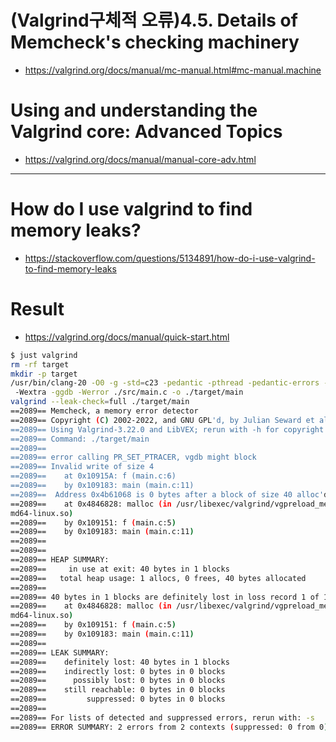 # (Valgrind구체적 오류)4.5. Details of Memcheck's checking machinery
- https://valgrind.org/docs/manual/mc-manual.html#mc-manual.machine

# Using and understanding the Valgrind core: Advanced Topics
- https://valgrind.org/docs/manual/manual-core-adv.html

<hr />

# How do I use valgrind to find memory leaks?
- https://stackoverflow.com/questions/5134891/how-do-i-use-valgrind-to-find-memory-leaks

# Result
- https://valgrind.org/docs/manual/quick-start.html

```bash
$ just valgrind
rm -rf target
mkdir -p target
/usr/bin/clang-20 -O0 -g -std=c23 -pedantic -pthread -pedantic-errors -lm -Wall
 -Wextra -ggdb -Werror ./src/main.c -o ./target/main
valgrind --leak-check=full ./target/main
==2089== Memcheck, a memory error detector
==2089== Copyright (C) 2002-2022, and GNU GPL'd, by Julian Seward et al.
==2089== Using Valgrind-3.22.0 and LibVEX; rerun with -h for copyright info
==2089== Command: ./target/main
==2089==
==2089== error calling PR_SET_PTRACER, vgdb might block
==2089== Invalid write of size 4
==2089==    at 0x10915A: f (main.c:6)
==2089==    by 0x109183: main (main.c:11)
==2089==  Address 0x4b61068 is 0 bytes after a block of size 40 alloc'd
==2089==    at 0x4846828: malloc (in /usr/libexec/valgrind/vgpreload_memcheck-a
md64-linux.so)
==2089==    by 0x109151: f (main.c:5)
==2089==    by 0x109183: main (main.c:11)
==2089==
==2089==
==2089== HEAP SUMMARY:
==2089==     in use at exit: 40 bytes in 1 blocks
==2089==   total heap usage: 1 allocs, 0 frees, 40 bytes allocated
==2089==
==2089== 40 bytes in 1 blocks are definitely lost in loss record 1 of 1
==2089==    at 0x4846828: malloc (in /usr/libexec/valgrind/vgpreload_memcheck-a
md64-linux.so)
==2089==    by 0x109151: f (main.c:5)
==2089==    by 0x109183: main (main.c:11)
==2089==
==2089== LEAK SUMMARY:
==2089==    definitely lost: 40 bytes in 1 blocks
==2089==    indirectly lost: 0 bytes in 0 blocks
==2089==      possibly lost: 0 bytes in 0 blocks
==2089==    still reachable: 0 bytes in 0 blocks
==2089==         suppressed: 0 bytes in 0 blocks
==2089==
==2089== For lists of detected and suppressed errors, rerun with: -s
==2089== ERROR SUMMARY: 2 errors from 2 contexts (suppressed: 0 from 0)
```
